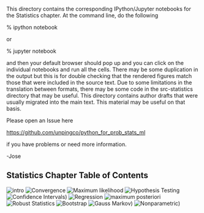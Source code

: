 This directory contains the corresponding IPython/Jupyter notebooks
for the Statistics chapter. At the command line, do the following

  % ipython notebook

or 

  % jupyter notebook

and then your default browser should pop up and you can click on
the individual notebooks and run all the cells. There may be some
duplication in the output but this is for double checking that the
rendered figures match those that were included in the source text.
Due to some limitations in the translation between formats, there may
be some code in the src-statistics directory that may be useful. This
directory contains author drafts that were usually migrated into the
main text. This material may be useful on that basis.

Please open an Issue here

  https://github.com/unpingco/python_for_prob_stats_ml 

if you have problems or need more information.

-Jose


Statistics Chapter Table of Contents
-------------------------------------

![intro](./intro.ipynb)
![Convergence](./Convergence.ipynb)
![Maximum likelihood](./Maximum_likelihood.ipynb)
![Hypothesis Testing](./Hypothesis_Testing.ipynb)
![Confidence Intervals](./Confidence_Intervals.ipynb))
![Regression](./Regression.ipynb)
![maximum posteriori](./maximum_posteriori.ipynb)
![Robust Statistics](./Robust_Statistics.ipynb)
![Bootstrap](./Bootstrap.ipynb)
![Gauss Markov](./Gauss_Markov.ipynb))
![Nonparametric](./Nonparametric.ipynb))
